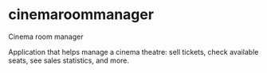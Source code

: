 # cinemaroommanager
Cinema room manager

Application that helps manage a cinema theatre: sell tickets, check available seats, see sales statistics, and more.
